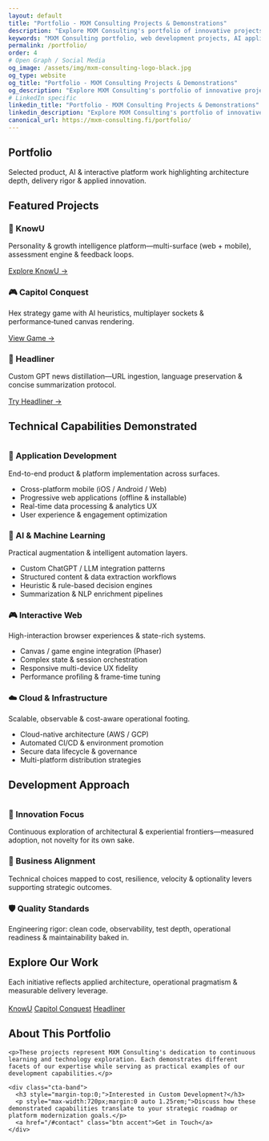```yaml
---
layout: default
title: "Portfolio - MXM Consulting Projects & Demonstrations"
description: "Explore MXM Consulting's portfolio of innovative projects including KnowU personality assessment platform, Capitol Conquest strategy game, and Headliner AI news tool."
keywords: "MXM Consulting portfolio, web development projects, AI applications, game development, mobile apps, KnowU, Headliner, Capitol Conquest"
permalink: /portfolio/
order: 4
# Open Graph / Social Media
og_image: /assets/img/mxm-consulting-logo-black.jpg
og_type: website
og_title: "Portfolio - MXM Consulting Projects & Demonstrations"
og_description: "Explore MXM Consulting's portfolio of innovative projects including KnowU personality assessment platform, Capitol Conquest strategy game, and Headliner AI news tool."
# LinkedIn specific
linkedin_title: "Portfolio - MXM Consulting Projects & Demonstrations"
linkedin_description: "Explore MXM Consulting's portfolio of innovative projects including KnowU personality assessment platform, Capitol Conquest strategy game, and Headliner AI news tool."
canonical_url: https://mxm-consulting.fi/portfolio/
---
```


<section class="page-hero minimal" aria-labelledby="portfolio-heading">
  <div class="mxm-container">
    <h1 id="portfolio-heading">Portfolio</h1>
    <p class="lead">Selected product, AI & interactive platform work highlighting architecture depth, delivery rigor & applied innovation.</p>
  </div>
</section>

<section class="section" aria-labelledby="featured-heading">
  <div class="mxm-container">
    <h2 id="featured-heading">Featured Projects</h2>
  <div class="mxm-grid cols-3 tight mt-3 centered-rows">
      <div class="mxm-card">
        <h3>🧠 KnowU</h3>
        <p>Personality & growth intelligence platform—multi-surface (web + mobile), assessment engine & feedback loops.</p>
        <div style="margin-top:1rem;">
          <a class="btn dark" href="/portfolio/knowu/">Explore KnowU →</a>
        </div>
      </div>
      <div class="mxm-card">
        <h3>🎮 Capitol Conquest</h3>
        <p>Hex strategy game with AI heuristics, multiplayer sockets & performance‑tuned canvas rendering.</p>
        <div style="margin-top:1rem;">
          <a class="btn dark" href="/portfolio/game/">View Game →</a>
        </div>
      </div>
      <div class="mxm-card">
        <h3>📰 Headliner</h3>
        <p>Custom GPT news distillation—URL ingestion, language preservation & concise summarization protocol.</p>
        <div style="margin-top:1rem;">
          <a class="btn dark" href="/portfolio/news-proxy/">Try Headliner →</a>
        </div>
      </div>
    </div>
  </div>
</section>
<section class="section alt" aria-labelledby="capabilities-heading">
  <div class="mxm-container">
    <h2 id="capabilities-heading">Technical Capabilities Demonstrated</h2>
    <div class="feature-grid" style="margin-top:2.25rem;">
      <div class="feature-card">
        <h3>🎯 Application Development</h3>
        <p>End-to-end product & platform implementation across surfaces.</p>
        <ul>
          <li>Cross-platform mobile (iOS / Android / Web)</li>
          <li>Progressive web applications (offline & installable)</li>
          <li>Real-time data processing & analytics UX</li>
          <li>User experience & engagement optimization</li>
        </ul>
      </div>
      <div class="feature-card">
        <h3>🤖 AI & Machine Learning</h3>
        <p>Practical augmentation & intelligent automation layers.</p>
        <ul>
          <li>Custom ChatGPT / LLM integration patterns</li>
          <li>Structured content & data extraction workflows</li>
          <li>Heuristic & rule-based decision engines</li>
          <li>Summarization & NLP enrichment pipelines</li>
        </ul>
      </div>
      <div class="feature-card">
        <h3>🎮 Interactive Web</h3>
        <p>High-interaction browser experiences & state-rich systems.</p>
        <ul>
          <li>Canvas / game engine integration (Phaser)</li>
          <li>Complex state & session orchestration</li>
          <li>Responsive multi-device UX fidelity</li>
          <li>Performance profiling & frame-time tuning</li>
        </ul>
      </div>
      <div class="feature-card">
        <h3>☁️ Cloud & Infrastructure</h3>
        <p>Scalable, observable & cost-aware operational footing.</p>
        <ul>
          <li>Cloud-native architecture (AWS / GCP)</li>
          <li>Automated CI/CD & environment promotion</li>
          <li>Secure data lifecycle & governance</li>
          <li>Multi-platform distribution strategies</li>
        </ul>
      </div>
    </div>
  </div>
</section>

<section class="section" aria-labelledby="approach-heading">
  <div class="mxm-container">
    <h2 id="approach-heading">Development Approach</h2>
    <div class="feature-grid" style="margin-top:2.25rem;">
      <div class="feature-card">
        <h3>🚀 Innovation Focus</h3>
        <p>Continuous exploration of architectural & experiential frontiers—measured adoption, not novelty for its own sake.</p>
      </div>
      <div class="feature-card">
        <h3>💼 Business Alignment</h3>
        <p>Technical choices mapped to cost, resilience, velocity & optionality levers supporting strategic outcomes.</p>
      </div>
      <div class="feature-card">
        <h3>🛡️ Quality Standards</h3>
        <p>Engineering rigor: clean code, observability, test depth, operational readiness & maintainability baked in.</p>
      </div>
    </div>
  </div>
</section>

<section class="section alt" aria-labelledby="explore-heading">
  <div class="mxm-container">
    <h2 id="explore-heading">Explore Our Work</h2>
    <p>Each initiative reflects applied architecture, operational pragmatism & measurable delivery leverage.</p>
    <div class="hero-cta" style="margin-top:1.2rem;">
  <a href="/portfolio/knowu/" class="btn accent">KnowU</a>
  <a href="/portfolio/game/" class="btn accent">Capitol Conquest</a>
  <a href="/portfolio/news-proxy/" class="btn accent">Headliner</a>
    </div>
  </div>
</section>

<section class="section" aria-labelledby="about-port-heading">
  <div class="mxm-container">
    <h2 id="about-port-heading">About This Portfolio</h2>

    <p>These projects represent MXM Consulting's dedication to continuous learning and technology exploration. Each demonstrates different facets of our expertise while serving as practical examples of our development capabilities.</p>

    <div class="cta-band">
      <h3 style="margin-top:0;">Interested in Custom Development?</h3>
      <p style="max-width:720px;margin:0 auto 1.25rem;">Discuss how these demonstrated capabilities translate to your strategic roadmap or platform modernization goals.</p>
      <a href="/#contact" class="btn accent">Get in Touch</a>
    </div>
  </div>
</section>

